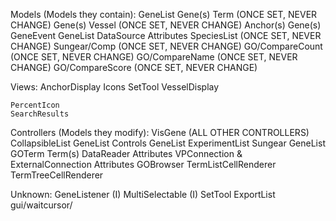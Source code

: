 Models (Models they contain):
	GeneList
		Gene(s)
	Term (ONCE SET, NEVER CHANGE)
		Gene(s)
	Vessel (ONCE SET, NEVER CHANGE)
		Anchor(s)
		Gene(s)
	GeneEvent
		GeneList
	DataSource
		Attributes
	SpeciesList (ONCE SET, NEVER CHANGE)
	Sungear/Comp (ONCE SET, NEVER CHANGE)
	GO/CompareCount (ONCE SET, NEVER CHANGE)
	GO/CompareName (ONCE SET, NEVER CHANGE)
	GO/CompareScore (ONCE SET, NEVER CHANGE)


Views:
	AnchorDisplay
	Icons
	SetTool
	VesselDisplay

	PercentIcon
	SearchResults

Controllers (Models they modify):
	VisGene
		(ALL OTHER CONTROLLERS)
	CollapsibleList
		GeneList
	Controls
		GeneList
	ExperimentList
	Sungear
		GeneList
	GOTerm
		Term(s)
	DataReader
		Attributes
	VPConnection & ExternalConnection
		Attributes
	GOBrowser
	TermListCellRenderer
	TermTreeCellRenderer

Unknown:
	GeneListener (I)
	MultiSelectable (I)
	SetTool
	ExportList
	gui/waitcursor/